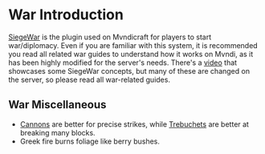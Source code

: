 # War Introduction

[SiegeWar](https://github.com/TownyAdvanced/SiegeWar/wiki/Siege-War-User-Guide) is the plugin used on Mvndicraft for players to start war/diplomacy.
Even if you are familiar with this system, it is recommended you read all related war guides to understand how it works on Mvndi, as it has been highly modified for the server's needs.
There's a [video](https://www.youtube.com/watch?v=raiAhk2Ru5Y) that showcases some SiegeWar concepts, but many of these are changed on the server, so please read all war-related guides.

## War Miscellaneous

- [Cannons](../siege_weapons/cannon.md) are better for precise strikes, while [Trebuchets](../siege_weapons/trebuchet.md) are better at breaking many blocks.
- Greek fire burns foliage like berry bushes.
